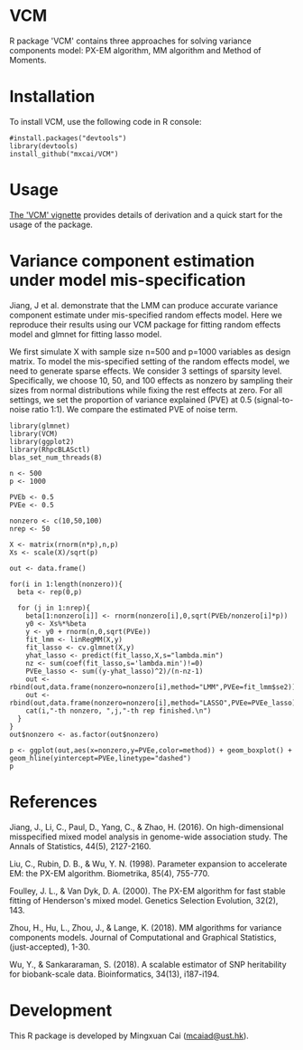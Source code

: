 VCM
===========
R package 'VCM' contains three approaches for solving variance components model: PX-EM algorithm, MM algorithm and Method of Moments.

Installation
===========

To install VCM, use the following code in R console:

```{r}
#install.packages("devtools")
library(devtools)
install_github("mxcai/VCM")
```

Usage
===========
[The 'VCM' vignette](https://github.com/mxcai/VCM/blob/master/inst/doc/vignette.pdf) provides details of derivation and a quick start for the usage of the package.

Variance component estimation under model mis-specification
===========
Jiang, J et al. demonstrate that the LMM can produce accurate variance component estimate under mis-specified random effects model. Here we reproduce their results using our VCM package for fitting random effects model and glmnet for fitting lasso model.

We first simulate X with sample size n=500 and p=1000 variables as design matrix. To model the mis-specified setting of the random effects model, we need to generate sparse effects. We consider 3 settings of sparsity level. Specifically, we choose 10, 50, and 100 effects as nonzero by sampling their sizes from normal distributions while fixing the rest effects at zero. For all settings, we set the proportion of variance explained (PVE) at 0.5 (signal-to-noise ratio 1:1). We compare the estimated PVE of noise term.

```{r}
library(glmnet)
library(VCM)
library(ggplot2)
library(RhpcBLASctl)
blas_set_num_threads(8)

n <- 500
p <- 1000

PVEb <- 0.5
PVEe <- 0.5

nonzero <- c(10,50,100)
nrep <- 50

X <- matrix(rnorm(n*p),n,p)
Xs <- scale(X)/sqrt(p)

out <- data.frame()

for(i in 1:length(nonzero)){
  beta <- rep(0,p)

  for (j in 1:nrep){
    beta[1:nonzero[i]] <- rnorm(nonzero[i],0,sqrt(PVEb/nonzero[i]*p))
    y0 <- Xs%*%beta
    y <- y0 + rnorm(n,0,sqrt(PVEe))
    fit_lmm <- linRegMM(X,y)
    fit_lasso <- cv.glmnet(X,y)
    yhat_lasso <- predict(fit_lasso,X,s="lambda.min")
    nz <- sum(coef(fit_lasso,s='lambda.min')!=0)
    PVEe_lasso <- sum((y-yhat_lasso)^2)/(n-nz-1)
    out <- rbind(out,data.frame(nonzero=nonzero[i],method="LMM",PVEe=fit_lmm$se2))
    out <- rbind(out,data.frame(nonzero=nonzero[i],method="LASSO",PVEe=PVEe_lasso))
    cat(i,"-th nonzero, ",j,"-th rep finished.\n")
  }
}
out$nonzero <- as.factor(out$nonzero)

p <- ggplot(out,aes(x=nonzero,y=PVEe,color=method)) + geom_boxplot() + geom_hline(yintercept=PVEe,linetype="dashed")
p
```

References
==========

Jiang, J., Li, C., Paul, D., Yang, C., & Zhao, H. (2016). On high-dimensional misspecified mixed model analysis in genome-wide association study. The Annals of Statistics, 44(5), 2127-2160.

Liu, C., Rubin, D. B., & Wu, Y. N. (1998). Parameter expansion to accelerate EM: the PX-EM algorithm. Biometrika, 85(4), 755-770.

Foulley, J. L., & Van Dyk, D. A. (2000). The PX-EM algorithm for fast stable fitting of Henderson's mixed model. Genetics Selection Evolution, 32(2), 143.

Zhou, H., Hu, L., Zhou, J., & Lange, K. (2018). MM algorithms for variance components models. Journal of Computational and Graphical Statistics, (just-accepted), 1-30.

Wu, Y., & Sankararaman, S. (2018). A scalable estimator of SNP heritability for biobank-scale data. Bioinformatics, 34(13), i187-i194.


Development
==========

This R package is developed by Mingxuan Cai (mcaiad@ust.hk).
